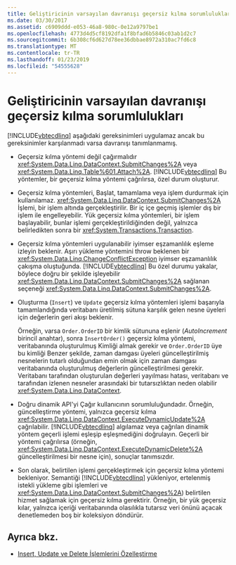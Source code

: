 ```yaml
---
title: Geliştiricinin varsayılan davranışı geçersiz kılma sorumlulukları
ms.date: 03/30/2017
ms.assetid: c6909ddd-e053-46a8-980c-0e12a9797be1
ms.openlocfilehash: 4773d4d5cf8192dfa1f8bfad6b5846c03ab1d2c7
ms.sourcegitcommit: 6b308cf6d627d78ee36dbbae8972a310ac7fd6c8
ms.translationtype: MT
ms.contentlocale: tr-TR
ms.lasthandoff: 01/23/2019
ms.locfileid: "54555628"
---
```

# <a name="responsibilities-of-the-developer-in-overriding-default-behavior"></a>Geliştiricinin varsayılan davranışı geçersiz kılma sorumlulukları
[!INCLUDE[vbtecdlinq](../../../../../../includes/vbtecdlinq-md.md)] aşağıdaki gereksinimleri uygulamaz ancak bu gereksinimler karşılanmadı varsa davranışı tanımlanmamış.  
  
-   Geçersiz kılma yöntemi değil çağırmalıdır <xref:System.Data.Linq.DataContext.SubmitChanges%2A> veya <xref:System.Data.Linq.Table%601.Attach%2A>. [!INCLUDE[vbtecdlinq](../../../../../../includes/vbtecdlinq-md.md)] Bu yöntemler, bir geçersiz kılma yöntemi çağrılırsa, özel durum oluşturur.  
  
-   Geçersiz kılma yöntemleri, Başlat, tamamlama veya işlem durdurmak için kullanılamaz. <xref:System.Data.Linq.DataContext.SubmitChanges%2A> İşlemi, bir işlem altında gerçekleştirilir. Bir iç içe geçmiş işlemler dış bir işlem ile engelleyebilir. Yük geçersiz kılma yöntemleri, bir işlem başlayabilir, bunlar işlemi gerçekleştirildiğinden değil, yalnızca belirledikten sonra bir <xref:System.Transactions.Transaction>.  
  
-   Geçersiz kılma yöntemleri uygulanabilir iyimser eşzamanlılık eşleme izleyin beklenir. Aşırı yükleme yöntemini throw beklenen bir <xref:System.Data.Linq.ChangeConflictException> iyimser eşzamanlılık çakışma oluştuğunda. [!INCLUDE[vbtecdlinq](../../../../../../includes/vbtecdlinq-md.md)] Bu özel durumu yakalar, böylece doğru bir şekilde işleyebilir <xref:System.Data.Linq.DataContext.SubmitChanges%2A> sağlanan seçeneği <xref:System.Data.Linq.DataContext.SubmitChanges%2A>.  
  
-   Oluşturma (`Insert`) ve `Update` geçersiz kılma yöntemleri işlemi başarıyla tamamlandığında veritabanı üretilmiş sütuna karşılık gelen nesne üyeleri için değerlerin geri akışı beklenir.  
  
     Örneğin, varsa `Order.OrderID` bir kimlik sütununa eşlenir (*AutoIncrement* birincil anahtar), sonra `InsertOrder()` geçersiz kılma yöntemi, veritabanında oluşturulmuş Kimliği almak gerekir ve `Order.OrderID` üye bu kimliği Benzer şekilde, zaman damgası üyeleri güncelleştirilmiş nesnelerin tutarlı olduğundan emin olmak için zaman damgası veritabanında oluşturulmuş değerlerin güncelleştirilmesi gerekir. Veritabanı tarafından oluşturulan değerleri yayılması hatası, veritabanı ve tarafından izlenen nesneler arasındaki bir tutarsızlıktan neden olabilir <xref:System.Data.Linq.DataContext>.  
  
-   Doğru dinamik API'yi Çağır kullanıcının sorumluluğundadır. Örneğin, güncelleştirme yöntemi, yalnızca geçersiz kılma <xref:System.Data.Linq.DataContext.ExecuteDynamicUpdate%2A> çağrılabilir. [!INCLUDE[vbtecdlinq](../../../../../../includes/vbtecdlinq-md.md)] algılamaz veya çağrılan dinamik yöntem geçerli işlemi eşleşip eşleşmediğini doğrulayın. Geçerli bir yöntemi çağrılırsa (örneğin, <xref:System.Data.Linq.DataContext.ExecuteDynamicDelete%2A> güncelleştirilmesi bir nesne için), sonuçlar tanımsızdır.  
  
-   Son olarak, belirtilen işlemi gerçekleştirmek için geçersiz kılma yöntemi bekleniyor. Semantiği [!INCLUDE[vbtecdlinq](../../../../../../includes/vbtecdlinq-md.md)] yükleniyor, ertelenmiş istekli yükleme gibi işlemleri ve <xref:System.Data.Linq.DataContext.SubmitChanges%2A>) belirtilen hizmet sağlamak için geçersiz kılma gerektirir. Örneğin, bir yük geçersiz kılar, yalnızca içeriği veritabanında olasılıkla tutarsız veri önünü açacak denetlemeden boş bir koleksiyon döndürür.  
  
## <a name="see-also"></a>Ayrıca bkz.
- [Insert, Update ve Delete İşlemlerini Özelleştirme](../../../../../../docs/framework/data/adonet/sql/linq/customizing-insert-update-and-delete-operations.md)
